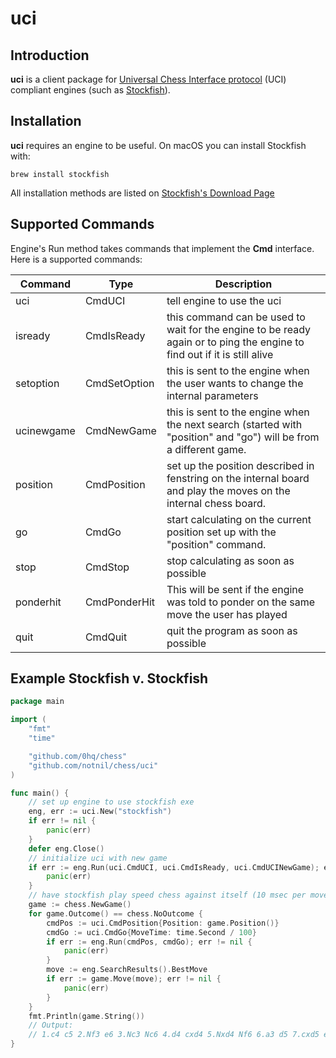 # uci

## Introduction

**uci** is a client package for [Universal Chess Interface protocol](http://wbec-ridderkerk.nl/html/UCIProtocol.html) (UCI) compliant engines (such as [Stockfish](https://stockfishchess.org/)).

## Installation

**uci** requires an engine to be useful. On macOS you can install Stockfish with:

```
brew install stockfish
```

All installation methods are listed on [Stockfish's Download Page](https://stockfishchess.org/download/)

## Supported Commands

Engine's Run method takes commands that implement the **Cmd** interface. Here is a supported commands:

| Command    | Type         | Description                                                                                                              |
| ---------- | ------------ | ------------------------------------------------------------------------------------------------------------------------ |
| uci        | CmdUCI       | tell engine to use the uci                                                                                               |
| isready    | CmdIsReady   | this command can be used to wait for the engine to be ready again or to ping the engine to find out if it is still alive |
| setoption  | CmdSetOption | this is sent to the engine when the user wants to change the internal parameters                                         |
| ucinewgame | CmdNewGame   | this is sent to the engine when the next search (started with "position" and "go") will be from a different game.        |
| position   | CmdPosition  | set up the position described in fenstring on the internal board and play the moves on the internal chess board.         |
| go         | CmdGo        | start calculating on the current position set up with the "position" command.                                            |
| stop       | CmdStop      | stop calculating as soon as possible                                                                                     |
| ponderhit  | CmdPonderHit | This will be sent if the engine was told to ponder on the same move the user has played                                  |
| quit       | CmdQuit      | quit the program as soon as possible                                                                                     |

## Example Stockfish v. Stockfish

```go
package main

import (
	"fmt"
	"time"

	"github.com/0hq/chess"
	"github.com/notnil/chess/uci"
)

func main() {
	// set up engine to use stockfish exe
	eng, err := uci.New("stockfish")
	if err != nil {
		panic(err)
	}
	defer eng.Close()
	// initialize uci with new game
	if err := eng.Run(uci.CmdUCI, uci.CmdIsReady, uci.CmdUCINewGame); err != nil {
		panic(err)
	}
	// have stockfish play speed chess against itself (10 msec per move)
	game := chess.NewGame()
	for game.Outcome() == chess.NoOutcome {
		cmdPos := uci.CmdPosition{Position: game.Position()}
		cmdGo := uci.CmdGo{MoveTime: time.Second / 100}
		if err := eng.Run(cmdPos, cmdGo); err != nil {
			panic(err)
		}
		move := eng.SearchResults().BestMove
		if err := game.Move(move); err != nil {
			panic(err)
		}
	}
	fmt.Println(game.String())
	// Output:
	// 1.c4 c5 2.Nf3 e6 3.Nc3 Nc6 4.d4 cxd4 5.Nxd4 Nf6 6.a3 d5 7.cxd5 exd5 8.Bf4 Bc5 9.Ndb5 O-O 10.Nc7 d4 11.Na4 Be7 12.Nxa8 Bf5 13.g3 Qd5 14.f3 Rxa8 15.Bg2 Rd8 16.b4 Qe6 17.Nc5 Bxc5 18.bxc5 Nd5 19.O-O Nc3 20.Qd2 Nxe2+ 21.Kh1 d3 22.Bd6 Qd7 23.Rab1 h6 24.a4 Re8 25.g4 Bg6 26.a5 Ncd4 27.Qb4 Qe6 28.Qxb7 Nc2 29.Qxa7 Ne3 30.Rb8 Nxf1 31.Qb6 d2 32.Rxe8+ Qxe8 33.Qb3 Ne3 34.h3 Bc2 35.Qxc2 Nxc2 36.Kh2 d1=Q 37.h4 Qg1+ 38.Kh3 Ne1 39.h5 Qxg2+ 40.Kh4 Nxf3#  0-1
}
```
